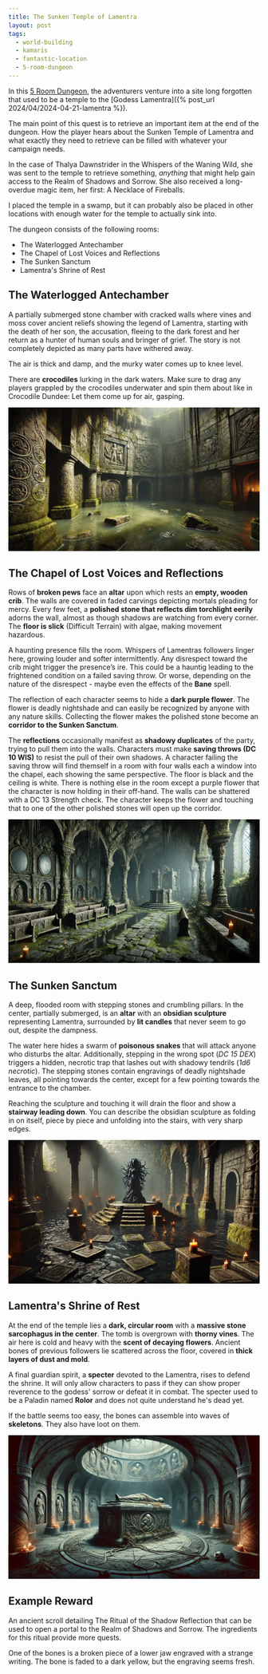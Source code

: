 ```yaml
---
title: The Sunken Temple of Lamentra
layout: post
tags:
  - world-building
  - kamaris
  - fantastic-location
  - 5-room-dungeon
---
```


In this [5 Room Dungeon](https://www.roleplayingtips.com/5-room-dungeons/), the adventurers venture into a site long forgotten that used to be a temple to the [Godess Lamentra]({% post_url 2024/04/2024-04-21-lamentra %}).

The main point of this quest is to retrieve an important item at the end of the dungeon. How the player hears about the Sunken Temple of Lamentra and what exactly they need to retrieve can be filled with whatever your campaign needs.

In the case of Thalya Dawnstrider in the Whispers of the Waning Wild, she was sent to the temple to retrieve something, _anything_ that might help gain access to the Realm of Shadows and Sorrow. She also received a long-overdue magic item, her first: A Necklace of Fireballs.

I placed the temple in a swamp, but it can probably also be placed in other locations with enough water for the temple to actually sink into.

The dungeon consists of the following rooms:

- The Waterlogged Antechamber
- The Chapel of Lost Voices and Reflections
- The Sunken Sanctum
- Lamentra's Shrine of Rest

## The Waterlogged Antechamber

A partially submerged stone chamber with cracked walls where vines and moss cover ancient reliefs showing the legend of Lamentra, starting with the death of her son, the accusation, fleeing to the dark forest and her return as a hunter of human souls and bringer of grief. The story is not completely depicted as many parts have withered away. 

The air is thick and damp, and the murky water comes up to knee level.

There are **crocodiles** lurking in the dark waters. Make sure to drag any players grappled by the crocodiles underwater and spin them about like in Crocodile Dundee: Let them come up for air, gasping.

![The Waterlogged Antechamber](./the-waterlogged-antechamber.png)

## The Chapel of Lost Voices and Reflections

Rows of **broken pews** face an **altar** upon which rests an **empty, wooden crib**. The walls are covered in faded carvings depicting mortals pleading for mercy. Every few feet, a **polished stone that reflects dim torchlight eerily** adorns the wall, almost as though shadows are watching from every corner. The **floor is slick** (Difficult Terrain) with algae, making movement hazardous.

A haunting presence fills the room. Whispers of Lamentras followers linger here, growing louder and softer intermittently. Any disrespect toward the crib might trigger the presence’s ire. This could be a hauntig leading to the frightened condition on a failed saving throw. Or worse, depending on the nature of the disrespect - maybe even the effects of the **Bane** spell.

The reflection of each character seems to hide a **dark purple flower**. The flower is deadly nightshade and can easily be recognized by anyone with any nature skills. Collecting the flower makes the polished stone become an **corridor to the Sunken Sanctum**.

The **reflections** occasionally manifest as **shadowy duplicates** of the party, trying to pull them into the walls. Characters must make **saving throws (DC 10 WIS)** to resist the pull of their own shadows. A character failing the saving throw will find themself in a room with four walls each a window into the chapel, each showing the same perspective. The floor is black and the ceiling is white. There is nothing else in the room except a purple flower that the character is now holding in their off-hand. The walls can be shattered with a DC 13 Strength check. The character keeps the flower and touching that to one of the other polished stones will open up the corridor.

![The Chapel of Lost Voices and Reflections](./the-chapel-of-lost-voices-and-reflections.png)

## The Sunken Sanctum

A deep, flooded room with stepping stones and crumbling pillars. In the center, partially submerged, is an **altar** with an **obsidian sculpture** representing Lamentra, surrounded by **lit candles** that never seem to go out, despite the dampness.

The water here hides a swarm of **poisonous snakes** that will attack anyone who disturbs the altar. Additionally, stepping in the wrong spot (*DC 15 DEX*) triggers a hidden, necrotic trap that lashes out with shadowy tendrils (*1d6 necrotic*). The stepping stones contain engravings of deadly nightshade leaves, all pointing towards the center, except for a few pointing towards the entrance to the chamber.

Reaching the sculpture and touching it will drain the floor and show a **stairway leading down**. You can describe the obsidian sculpture as folding in on itself, piece by piece and unfolding into the stairs, with very sharp edges.

![The Sunken Sanctum](./the-sunken-sanktum.png)

## Lamentra's Shrine of Rest

At the end of the temple lies a **dark, circular room** with a **massive stone sarcophagus in the center**. The tomb is overgrown with **thorny vines**. The air here is cold and heavy with the **scent of decaying flowers**. Ancient bones of previous followers lie scattered across the floor, covered in **thick layers of dust and mold**.

A final guardian spirit, a **specter** devoted to the Lamentra, rises to defend the shrine. It will only allow characters to pass if they can show proper reverence to the godess' sorrow or defeat it in combat. The specter used to be a Paladin named **Rolor** and does not quite understand he's dead yet.

If the battle seems too easy, the bones can assemble into waves of **skeletons**. They also have loot on them.

![Lamentra's Shrine of Rest](./lamentras-shrine-of-rest.png)

## Example Reward

An ancient scroll detailing The Ritual of the Shadow Reflection that can be used to open a portal to the Realm of Shadows and Sorrow. The ingredients for this ritual provide more quests.

One of the bones is a broken piece of a lower jaw engraved with a strange writing. The bone is faded to a dark yellow, but the engraving seems fresh.